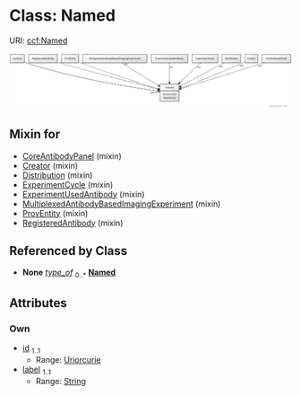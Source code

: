 
# Class: Named



URI: [ccf:Named](http://purl.org/ccf/Named)


[![img](images/Named.svg)](images/Named.svg)

## Mixin for

 * [CoreAntibodyPanel](CoreAntibodyPanel.md) (mixin) 
 * [Creator](Creator.md) (mixin) 
 * [Distribution](Distribution.md) (mixin) 
 * [ExperimentCycle](ExperimentCycle.md) (mixin) 
 * [ExperimentUsedAntibody](ExperimentUsedAntibody.md) (mixin) 
 * [MultiplexedAntibodyBasedImagingExperiment](MultiplexedAntibodyBasedImagingExperiment.md) (mixin) 
 * [ProvEntity](ProvEntity.md) (mixin) 
 * [RegisteredAntibody](RegisteredAntibody.md) (mixin) 

## Referenced by Class

 *  **None** *[type_of](type_of.md)*  <sub>0..\*</sub>  **[Named](Named.md)**

## Attributes


### Own

 * [id](id.md)  <sub>1..1</sub>
     * Range: [Uriorcurie](types/Uriorcurie.md)
 * [label](label.md)  <sub>1..1</sub>
     * Range: [String](types/String.md)
